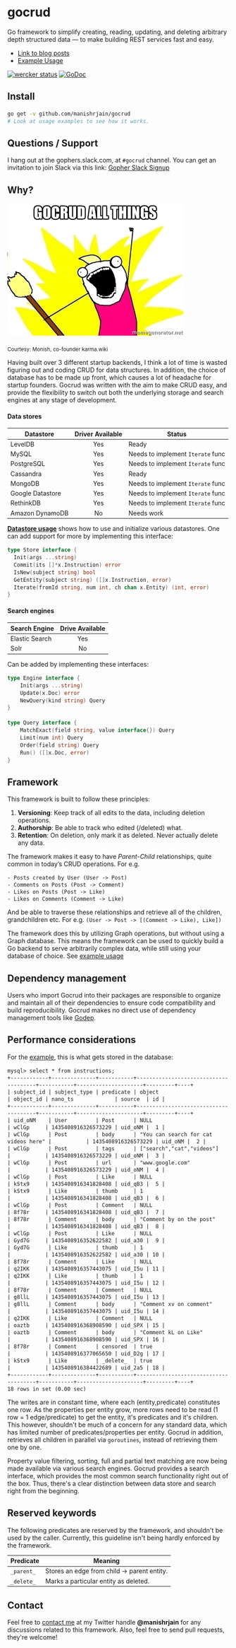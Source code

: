 # gocrud
Go framework to simplify creating, reading, updating, and deleting arbitrary depth structured data — to make building REST services fast and easy.

 * [Link to blog posts](https://mrjn.xyz/categories/gocrud/)
 * [Example Usage](example.md)

[![wercker status](https://app.wercker.com/status/08406d64ea74cab2dd8155944e56b87d/m "wercker status")](https://app.wercker.com/project/bykey/08406d64ea74cab2dd8155944e56b87d)
[![GoDoc](https://godoc.org/github.com/manishrjain/gocrud?status.svg)](https://godoc.org/github.com/manishrjain/gocrud)

## Install
```bash
go get -v github.com/manishrjain/gocrud
# Look at usage examples to see how it works.
```

## Questions / Support
I hang out at the gophers.slack.com, at `#gocrud` channel.
You can get an invitation to join Slack via this link:
[Gopher Slack Signup](http://bit.ly/go-slack-signup)

## Why?
![](allthings.jpg)

<sub>Courtesy: Monish, co-founder karma.wiki</sub>

Having built over 3 different startup backends, I think a lot of time is wasted figuring out and coding CRUD for data structures. In addition, the choice of database has to be made up front, which causes a lot of headache for startup founders. Gocrud was written with the aim to make CRUD easy, and provide the flexibility to switch out both the underlying storage and search engines at any stage of development.

#### Data stores
Datastore | Driver Available | Status
--- | :---: | ---
LevelDB | Yes | Ready
MySQL | Yes | Needs to implement `Iterate` func
PostgreSQL | Yes | Needs to implement `Iterate` func
Cassandra | Yes | Ready
MongoDB | Yes | Needs to implement `Iterate` func
Google Datastore | Yes | Needs to implement `Iterate` func
RethinkDB | Yes | Needs to implement `Iterate` func
Amazon DynamoDB | No | Needs work
**[Datastore usage](datastore.md)** shows how to use and initialize various datastores. One can add support for more by implementing this interface:
```go
type Store interface {
  Init(args ...string)
  Commit(its []*x.Instruction) error
  IsNew(subject string) bool
  GetEntity(subject string) ([]x.Instruction, error)
  Iterate(fromId string, num int, ch chan x.Entity) (int, error)
}
```

#### Search engines
Search Engine | Drive Available
--- | :---:
Elastic Search | Yes
Solr | No

Can be added by implementing these interfaces:
```go
type Engine interface {
	Init(args ...string)
	Update(x.Doc) error
	NewQuery(kind string) Query
}

type Query interface {
	MatchExact(field string, value interface{}) Query
	Limit(num int) Query
	Order(field string) Query
	Run() ([]x.Doc, error)
}
```

## Framework
This framework is built to follow these principles:

1. **Versioning**: Keep track of all edits to the data, including deletion operations.
1. **Authorship**: Be able to track who edited (/deleted) what.
1. **Retention**: On deletion, only mark it as deleted. Never actually delete any data.

The framework makes it easy to have *Parent-Child* relationships, quite common in today’s CRUD operations. For e.g.
```
- Posts created by User (User -> Post)
- Comments on Posts (Post -> Comment)
- Likes on Posts (Post -> Like)
- Likes on Comments (Comment -> Like)
```
And be able to traverse these relationships and retrieve all of the children, grandchildren etc. For e.g. `(User -> Post -> [(Comment -> Like), Like])`

The framework does this by utilizing Graph operations, but without using a Graph database. This means the framework can be used to quickly build a Go backend to serve arbitrarily complex data, while still using your database of choice. See [example usage](example.md)

## Dependency management
Users who import Gocrud into their packages are responsible to organize
and maintain all of their dependencies to ensure code compatibility and build
reproducibility. Gocrud makes no direct use of dependency management tools like
[Godep](https://github.com/tools/godep).

## Performance considerations
For the [example](example.md), this is what gets stored in the database:
```
mysql> select * from instructions;
+------------+--------------+-----------+--------------------------------------+-----------+---------------------+---------+----+
| subject_id | subject_type | predicate | object                               | object_id | nano_ts             | source  | id |
+------------+--------------+-----------+--------------------------------------+-----------+---------------------+---------+----+
| uid_oNM    | User         | Post      | NULL                                 | wClGp     | 1435408916326573229 | uid_oNM |  1 |
| wClGp      | Post         | body      | "You can search for cat videos here" |           | 1435408916326573229 | uid_oNM |  2 |
| wClGp      | Post         | tags      | ["search","cat","videos"]            |           | 1435408916326573229 | uid_oNM |  3 |
| wClGp      | Post         | url       | "www.google.com"                     |           | 1435408916326573229 | uid_oNM |  4 |
| wClGp      | Post         | Like      | NULL                                 | kStx9     | 1435408916341828408 | uid_qB3 |  5 |
| kStx9      | Like         | thumb     | 1                                    |           | 1435408916341828408 | uid_qB3 |  6 |
| wClGp      | Post         | Comment   | NULL                                 | 8f78r     | 1435408916341828408 | uid_qB3 |  7 |
| 8f78r      | Comment      | body      | "Comment by on the post"             |           | 1435408916341828408 | uid_qB3 |  8 |
| wClGp      | Post         | Like      | NULL                                 | Gyd7G     | 1435408916352622582 | uid_a30 |  9 |
| Gyd7G      | Like         | thumb     | 1                                    |           | 1435408916352622582 | uid_a30 | 10 |
| 8f78r      | Comment      | Like      | NULL                                 | q2IKK     | 1435408916357443075 | uid_I5u | 11 |
| q2IKK      | Like         | thumb     | 1                                    |           | 1435408916357443075 | uid_I5u | 12 |
| 8f78r      | Comment      | Comment   | NULL                                 | g8llL     | 1435408916357443075 | uid_I5u | 13 |
| g8llL      | Comment      | body      | "Comment xv on comment"              |           | 1435408916357443075 | uid_I5u | 14 |
| q2IKK      | Like         | Comment   | NULL                                 | oaztb     | 1435408916368908590 | uid_SPX | 15 |
| oaztb      | Comment      | body      | "Comment kL on Like"                 |           | 1435408916368908590 | uid_SPX | 16 |
| 8f78r      | Comment      | censored  | true                                 |           | 1435408916377065650 | uid_D2g | 17 |
| kStx9      | Like         | _delete_  | true                                 |           | 1435408916384422689 | uid_2a5 | 18 |
+------------+--------------+-----------+--------------------------------------+-----------+---------------------+---------+----+
18 rows in set (0.00 sec)
```

The writes are in constant time, where each (entity,predicate) constitutes one row. As the properties per entity grow, more rows need to be read (1 row = 1 edge/predicate) to get the entity, it's predicates and it's children. This however, shouldn't be much of a concern for any standard data, which has limited number of predicates/properties per entity. Gocrud in addition, retrieves all children in parallel via `goroutines`, instead of retrieving them one by one.

Property value filtering, sorting, full and partial text matching are now being made available via various search engines. Gocrud provides a search interface, which provides the most common search functionality right out of the box. Thus, there's a clear distinction between data store and search right from the beginning.

## Reserved keywords
The following predicates are reserved by the framework, and shouldn't be used by the caller. Currently, this guideline isn't being hardly enforced by the framework.

Predicate | Meaning
--- | ---
`_parent_` | Stores an edge from child -> parent entity.
`_delete_` | Marks a particular entity as deleted.

## Contact
Feel free to [contact me](https://twitter.com/manishrjain) at my Twitter handle **@manishrjain** for any discussions related to this framework. Also, feel free to send pull requests, they're welcome!
